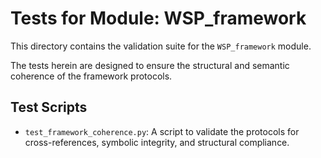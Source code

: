 # Tests for Module: WSP_framework

This directory contains the validation suite for the `WSP_framework` module.

The tests herein are designed to ensure the structural and semantic coherence of the framework protocols.

## Test Scripts

- `test_framework_coherence.py`: A script to validate the protocols for cross-references, symbolic integrity, and structural compliance. 